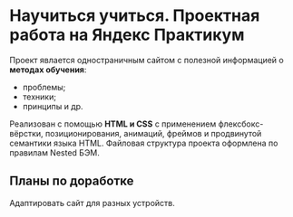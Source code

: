# Научиться учиться. Проектная работа на Яндекс Практикум
Проект явлается одностраничным сайтом с полезной информацией о **методах обучения**:
* проблемы;
* техники;
* принципы и др.

Реализован с помощью **HTML и CSS** с применением флексбокс-вёрстки, позиционирования, анимаций, фреймов и продвинутой семантики языка HTML. Файловая структура проекта оформлена  по правилам Nested БЭМ.

## Планы по доработке
Адаптировать сайт для разных устройств.




